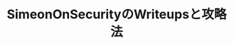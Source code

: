 ---
title: "SimeonOnSecurityのWriteupsと攻略法"
description: "HackTheBoxのチャレンジ、暗号、サイバーセキュリティ技術に関するSimeonOnSecurityのWriteupsを探索してください。ステップバイステップの説明で隠されたフラグを学び、解き明かします。"
tags: ["HackTheBoxのチャレンジ", "暗号技術", "サイバーセキュリティの洞察", "暗号解読", "DTMF音の復号", "素数暗号", "Fernet暗号の解読", "Malboge暗号の解読", "RSA攻撃ツール", "招待チャレンジ", "ペネトレーションテストのスキル", "WindowsおよびLinuxプラットフォーム", "サイバーチャレンジ", "セキュリティアルゴリズム", "暗号化メソッド", "暗号パズル", "倫理的ハッキング技術", "情報セキュリティ", "サイバースキルの開発", "セキュリティの解説", "サイバーソリューション", "フラグの解読戦略", "暗号解析の方法", "サイバー防御戦略", "サイバーコンペティション", "サイバーセキュリティリソース", "暗号解析", "セキュリティの洞察", "サイバー学習", "サイバーセキュリティコミュニティ"]
---